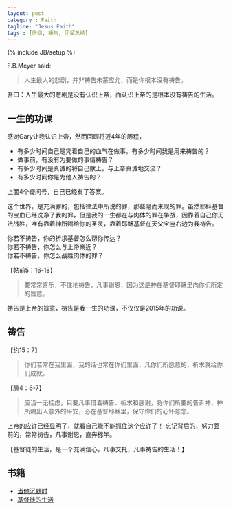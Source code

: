 ```yaml
---
layout: post
category : Faith
tagline: "Jesus Faith"
tags : [信仰, 祷告, 团契总结]
---
```

{% include JB/setup %}


F.B.Meyer said:

> 人生最大的悲剧，并非祷告未蒙应允，而是你根本没有祷告。

吾曰：人生最大的悲剧是没有认识上帝，而认识上帝的是根本没有祷告的生活。

## 一生的功课

感谢Gary让我认识上帝，然而回顾将近4年的历程，

* 有多少时间自己是凭着自己的血气在做事，有多少时间我是用来祷告的？
* 做事前，有没有为要做的事情祷告？
* 有多少时间是真诚的将自己献上，与上帝真诚地交流？
* 有多少时间你是为他人祷告的？

上面4个疑问号，自己已经有了答案。

这个世界，是充满罪的，包括律法中所说的罪，那些隐而未现的罪。虽然耶稣基督的宝血已经洗净了我的罪，但是我的一生都在与肉体的罪在争战，因靠着自己你无法战胜，唯有靠着神所赐给你的圣灵，靠着耶稣基督在天父宝座右边为我祷告。

你若不祷告，你的祈求基督怎么帮你传达？  
你若不祷告，你怎么与上帝亲近？  
你若不祷告，你怎么战胜肉体的罪？

【帖前5：16-18】

> 要常常喜乐，不住地祷告，凡事谢恩，因为这是神在基督耶稣里向你们所定的旨意。

祷告是上帝的旨意，祷告是我一生的功课，不仅仅是2015年的功课。

## 祷告

【约15：7】

> 你们若常在我里面，我的话也常在你们里面，凡你们所愿意的，祈求就给你们成就。

【腓4：6-7】

>应当一无挂虑，只要凡事借着祷告、祈求和感谢，将你们所要的告诉神，神所赐出人意外的平安，必在基督耶稣里，保守你们的心怀意念。

上帝的应许已经显明了，就看自己能不能抓住这个应许了！
忘记背后的，努力面前的，常常祷告，凡事谢恩，直奔标竿。

【基督徒的生活，是一个充满信心，凡事交托，凡事祷告的生活！】

## 书籍

* [当他沉默时](http://book.douban.com/subject/26165690/)
* [基督徒的生活](http://book.douban.com/subject/7014878/)


